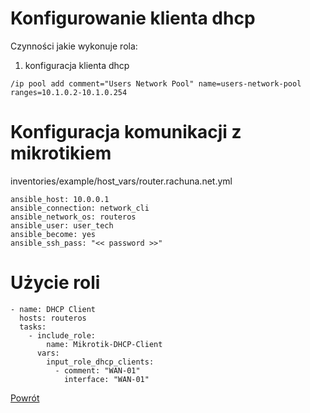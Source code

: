 Konfigurowanie klienta dhcp
=========

Czynności jakie wykonuje rola:

1. konfiguracja klienta dhcp
  ```
  /ip pool add comment="Users Network Pool" name=users-network-pool ranges=10.1.0.2-10.1.0.254

  ```

Konfiguracja komunikacji z mikrotikiem
=========
inventories/example/host_vars/router.rachuna.net.yml
```
ansible_host: 10.0.0.1
ansible_connection: network_cli
ansible_network_os: routeros
ansible_user: user_tech
ansible_become: yes
ansible_ssh_pass: "<< password >>"
```

Użycie roli
=========

```
- name: DHCP Client
  hosts: routeros
  tasks:
    - include_role:
        name: Mikrotik-DHCP-Client
      vars:
        input_role_dhcp_clients:
          - comment: "WAN-01"
            interface: "WAN-01"
```


[Powrót](../../README.md)